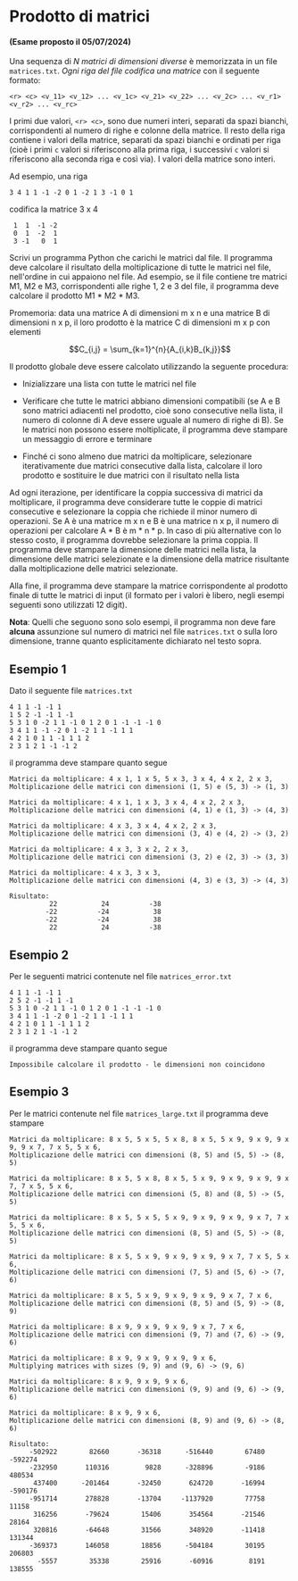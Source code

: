 # Prodotto di matrici

#### (Esame proposto il 05/07/2024)


Una sequenza di *N matrici di dimensioni diverse* è memorizzata in un file `matrices.txt`. *Ogni riga del file codifica una matrice* con il seguente formato:

```
<r> <c> <v_11> <v_12> ... <v_1c> <v_21> <v_22> ... <v_2c> ... <v_r1> <v_r2> ... <v_rc>
```

I primi due valori, `<r> <c>`, sono due numeri interi, separati da spazi bianchi, corrispondenti al numero di righe e colonne della matrice. Il resto della riga contiene i valori della matrice, separati da spazi bianchi e ordinati per riga (cioè i primi `c` valori si riferiscono alla prima riga, i successivi `c` valori si riferiscono alla seconda riga e così via). I valori della matrice sono interi.

Ad esempio, una riga

```
3 4 1 1 -1 -2 0 1 -2 1 3 -1 0 1
```

codifica la matrice 3 x 4

```
 1  1  -1 -2
 0  1  -2  1
 3 -1   0  1
```

Scrivi un programma Python che carichi le matrici dal file. Il programma deve calcolare il risultato della moltiplicazione di tutte le matrici nel file, nell'ordine in cui appaiono nel file. Ad esempio, se il file contiene tre matrici M1, M2 e M3, corrispondenti alle righe 1, 2 e 3 del file, il programma deve calcolare il prodotto M1 * M2 * M3.

Promemoria: data una matrice A di dimensioni m x n e una matrice B di dimensioni n x p, il loro prodotto è la matrice C di dimensioni m x p con elementi

$$C_{i,j} = \sum_{k=1}^{n}{A_{i,k}B_{k,j}}$$

Il prodotto globale deve essere calcolato utilizzando la seguente procedura:

* Inizializzare una lista con tutte le matrici nel file

* Verificare che tutte le matrici abbiano dimensioni compatibili (se A e B sono matrici adiacenti nel prodotto, cioè sono consecutive nella lista, il numero di colonne di A deve essere uguale al numero di righe di B). Se le matrici non possono essere moltiplicate, il programma deve stampare un messaggio di errore e terminare

* Finché ci sono almeno due matrici da moltiplicare, selezionare iterativamente due matrici consecutive dalla lista, calcolare il loro prodotto e sostituire le due matrici con il risultato nella lista

Ad ogni iterazione, per identificare la coppia successiva di matrici da moltiplicare, il programma deve considerare tutte le coppie di matrici consecutive e selezionare la coppia che richiede il minor numero di operazioni. Se A è una matrice m x n e B è una matrice n x p, il numero di operazioni per calcolare A * B è m * n * p. In caso di più alternative con lo stesso costo, il programma dovrebbe selezionare la prima coppia. Il programma deve stampare la dimensione delle matrici nella lista, la dimensione delle matrici selezionate e la dimensione della matrice risultante dalla moltiplicazione delle matrici selezionate.

Alla fine, il programma deve stampare la matrice corrispondente al prodotto finale di tutte le matrici di input (il formato per i valori è libero, negli esempi seguenti sono utilizzati 12 digit).

**Nota**: Quelli che seguono sono solo esempi, il programma non deve fare **alcuna** assunzione sul numero di matrici nel file `matrices.txt` o sulla loro dimensione, tranne quanto esplicitamente dichiarato nel testo sopra.

## Esempio 1

Dato il seguente file `matrices.txt`

```
4 1 1 -1 -1 1
1 5 2 -1 -1 1 -1
5 3 1 0 -2 1 1 -1 0 1 2 0 1 -1 -1 -1 0
3 4 1 1 -1 -2 0 1 -2 1 1 -1 1 1
4 2 1 0 1 1 -1 1 1 2
2 3 1 2 1 -1 -1 2
```

il programma deve stampare quanto segue

```
Matrici da moltiplicare: 4 x 1, 1 x 5, 5 x 3, 3 x 4, 4 x 2, 2 x 3,
Moltiplicazione delle matrici con dimensioni (1, 5) e (5, 3) -> (1, 3)

Matrici da moltiplicare: 4 x 1, 1 x 3, 3 x 4, 4 x 2, 2 x 3,
Moltiplicazione delle matrici con dimensioni (4, 1) e (1, 3) -> (4, 3)

Matrici da moltiplicare: 4 x 3, 3 x 4, 4 x 2, 2 x 3,
Moltiplicazione delle matrici con dimensioni (3, 4) e (4, 2) -> (3, 2)

Matrici da moltiplicare: 4 x 3, 3 x 2, 2 x 3,
Moltiplicazione delle matrici con dimensioni (3, 2) e (2, 3) -> (3, 3)

Matrici da moltiplicare: 4 x 3, 3 x 3,
Moltiplicazione delle matrici con dimensioni (4, 3) e (3, 3) -> (4, 3)

Risultato:
          22           24          -38
         -22          -24           38
         -22          -24           38
          22           24          -38
```


## Esempio 2

Per le seguenti matrici contenute nel file `matrices_error.txt`

```
4 1 1 -1 -1 1
2 5 2 -1 -1 1 -1
5 3 1 0 -2 1 1 -1 0 1 2 0 1 -1 -1 -1 0
3 4 1 1 -1 -2 0 1 -2 1 1 -1 1 1
4 2 1 0 1 1 -1 1 1 2
2 3 1 2 1 -1 -1 2
```

il programma deve stampare quanto segue

```
Impossibile calcolare il prodotto - le dimensioni non coincidono
```

## Esempio 3

Per le matrici contenute nel file `matrices_large.txt` il programma deve stampare

```
Matrici da moltiplicare: 8 x 5, 5 x 5, 5 x 8, 8 x 5, 5 x 9, 9 x 9, 9 x 9, 9 x 7, 7 x 5, 5 x 6,
Moltiplicazione delle matrici con dimensioni (8, 5) and (5, 5) -> (8, 5)

Matrici da moltiplicare: 8 x 5, 5 x 8, 8 x 5, 5 x 9, 9 x 9, 9 x 9, 9 x 7, 7 x 5, 5 x 6,
Moltiplicazione delle matrici con dimensioni (5, 8) and (8, 5) -> (5, 5)

Matrici da moltiplicare: 8 x 5, 5 x 5, 5 x 9, 9 x 9, 9 x 9, 9 x 7, 7 x 5, 5 x 6,
Moltiplicazione delle matrici con dimensioni (8, 5) and (5, 5) -> (8, 5)

Matrici da moltiplicare: 8 x 5, 5 x 9, 9 x 9, 9 x 9, 9 x 7, 7 x 5, 5 x 6,
Moltiplicazione delle matrici con dimensioni (7, 5) and (5, 6) -> (7, 6)

Matrici da moltiplicare: 8 x 5, 5 x 9, 9 x 9, 9 x 9, 9 x 7, 7 x 6,
Moltiplicazione delle matrici con dimensioni (8, 5) and (5, 9) -> (8, 9)

Matrici da moltiplicare: 8 x 9, 9 x 9, 9 x 9, 9 x 7, 7 x 6,
Moltiplicazione delle matrici con dimensioni (9, 7) and (7, 6) -> (9, 6)

Matrici da moltiplicare: 8 x 9, 9 x 9, 9 x 9, 9 x 6,
Multiplying matrices with sizes (9, 9) and (9, 6) -> (9, 6)

Matrici da moltiplicare: 8 x 9, 9 x 9, 9 x 6,
Moltiplicazione delle matrici con dimensioni (9, 9) and (9, 6) -> (9, 6)

Matrici da moltiplicare: 8 x 9, 9 x 6,
Moltiplicazione delle matrici con dimensioni (8, 9) and (9, 6) -> (8, 6)

Risultato:
     -502922        82660       -36318      -516440        67480      -592274
     -232950       110316         9828      -328896        -9186       480534
      437400      -201464       -32450       624720       -16994      -590176
     -951714       278828       -13704     -1137920        77758        11158
      316256       -79624        15406       354564       -21546        28164
      320816       -64648        31566       348920       -11418       131344
     -369373       146058        18856      -504184        30195       206803
       -5557        35338        25916       -60916         8191       138555
```